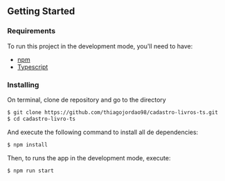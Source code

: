 ## Getting Started

### Requirements

To run this project in the development mode, you'll need to have:
- [npm](https://www.npmjs.com/)
- [Typescript](https://www.typescriptlang.org/)

### Installing

On terminal, clone de repository and go to the directory
```bash
$ git clone https://github.com/thiagojordao98/cadastro-livros-ts.git
$ cd cadastro-livro-ts
```
And execute the following command to install all de dependencies:

```bash
$ npm install
```

Then, to runs the app in the development mode, execute:

```bash
$ npm run start
```
